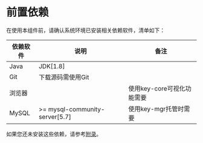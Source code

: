 # 前置依赖

在使用本组件前，请确认系统环境已安装相关依赖软件，清单如下：

| 依赖软件 | 说明 |备注|
| --- | --- | --- |
| Java | JDK[1.8] | |
| Git | 下载源码需使用Git | |
| 浏览器 |  | 使用key-core可视化功能需要|
| MySQL | >= mysql-community-server[5.7] | 使用key-mgr托管时需要|


如果您还未安装这些依赖，请参考[附录](../appendix.md)。
